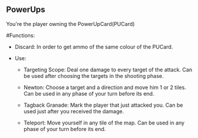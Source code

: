 ## PowerUps

You're the player owning the PowerUpCard(PUCard)

#Functions:

  - Discard: In order to get ammo of the same colour of the PUCard.

  - Use:

    + Targeting Scope: Deal one damage to every target of the attack.
      Can be used after choosing the targets in the shooting phase.

    + Newton: Choose a target and a direction and move him 1 or 2 tiles.
      Can be used in any phase of your turn before its end.

    + Tagback Granade: Mark the player that just attacked you.
      Can be used just after you received the damage.

    + Teleport: Move yourself in any tile of the map.
      Can be used in any phase of your turn before its end.
